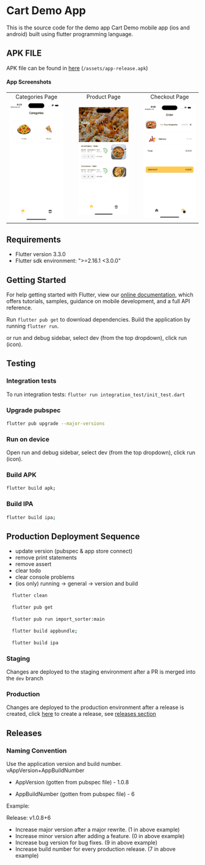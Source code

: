 # Cart Demo App
This is the source code for the demo app Cart Demo mobile app (ios and android) built using flutter programming language.

## APK FILE
APK file can be found in [here](https://github.com/peterbrown0/cart_demo/blob/main/assets/app-release.apk) (`/assets/app-release.apk`)

#### App Screenshots

<table>
  <tr>
    <td align="center">Categories Page</td>
    <td>&nbsp;&nbsp;&nbsp;</td>
    <td align="center">Product Page</td>
    <td>&nbsp;&nbsp;&nbsp;</td>
    <td align="center">Checkout Page</td>
  </tr>
  <tr>
    <td><img src="/assets/screenshots/1.png" width=270></td>
    <td>&nbsp;</td>
    <td><img src="/assets/screenshots/2.png" width=270></td>
    <td>&nbsp;</td>
    <td><img src="/assets/screenshots/3.png" width=270></td>
  </tr>
</table>

## Requirements
-  Flutter version 3.3.0
-  Flutter sdk environment: ">=2.16.1 <3.0.0"

## Getting Started
For help getting started with Flutter, view our
[online documentation](https://flutter.dev/docs), which offers tutorials,
samples, guidance on mobile development, and a full API reference.

Run `flutter pub get` to download dependencies.
Build the application by running `flutter run`.

or run and debug sidebar, select dev (from the top dropdown), click run (icon).

## Testing

### Integration tests
To run integration tests: `flutter run integration_test/init_test.dart`

### Upgrade pubspec
```bash
flutter pub upgrade --major-versions
```

### Run on device
Open run and debug sidebar, select dev (from the top dropdown), click run (icon).

### Build APK
```bash
flutter build apk;
```

### Build IPA
```bash
flutter build ipa;
```

## Production Deployment Sequence
-  update version (pubspec & app store connect)
-  remove print statements
-  remove assert
-  clear todo
-  clear console problems
-  (ios only) running -> general -> version and build
```bash
  flutter clean
```
```bash
  flutter pub get
```
```bash
  flutter pub run import_sorter:main
```
```bash
  flutter build appbundle;
```
```bash
  flutter build ipa
```

### Staging
Changes are deployed to the staging environment after a PR is merged into the `dev` branch

### Production
Changes are deployed to the production environment after a release is created, click [here](https://github.com/peterbrown0/cart_demo/releases/new) to create a release, see [releases section](#releases)

## Releases

### Naming Convention
Use the application version and build number.
vAppVersion+AppBuildNumber

- AppVersion (gotten from pubspec file) - 1.0.8

- AppBuildNumber (gotten from pubspec file) - 6

Example:

Release: v1.0.8+6

-  Increase major version after a major rewrite. (1 in above example)
-  Increase minor version after adding a feature. (0 in above example)
-  Increase bug version for bug fixes. (9 in above example)
-  Increase build number for every production release. (7 in above example)

